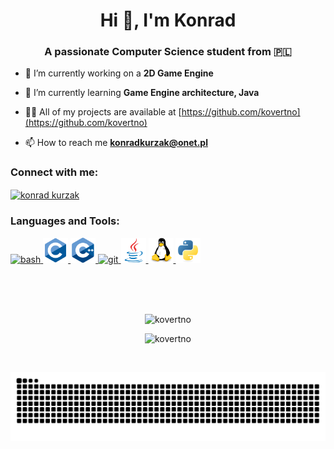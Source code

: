 <h1 align="center">Hi 👋, I'm Konrad</h1>
<h3 align="center">A passionate Computer Science student from 🇵🇱</h3>

- 🔭 I’m currently working on a **2D Game Engine**

- 🌱 I’m currently learning **Game Engine architecture, Java**

- 👨‍💻 All of my projects are available at [https://github.com/kovertno](https://github.com/kovertno)

- 📫 How to reach me **konradkurzak@onet.pl**

<h3 align="left">Connect with me:</h3>
<p align="left">
<a href="https://fb.com/konrad kurzak" target="blank"><img align="center" src="https://raw.githubusercontent.com/rahuldkjain/github-profile-readme-generator/master/src/images/icons/Social/facebook.svg" alt="konrad kurzak" height="30" width="40" /></a>
</p>

<h3 align="left">Languages and Tools:</h3>
<p align="left"> 
  <a href="https://www.gnu.org/software/bash/" target="_blank" rel="noreferrer">
    <img src="https://www.vectorlogo.zone/logos/gnu_bash/gnu_bash-icon.svg" alt="bash" width="40" height="40"/> 
  </a> 
  <a href="https://www.cprogramming.com/" target="_blank" rel="noreferrer"> 
    <img src="https://raw.githubusercontent.com/devicons/devicon/master/icons/c/c-original.svg" alt="c" width="40" height="40"/> 
  </a> 
  <a href="https://www.w3schools.com/cpp/" target="_blank" rel="noreferrer"> 
    <img src="https://raw.githubusercontent.com/devicons/devicon/master/icons/cplusplus/cplusplus-original.svg" alt="cplusplus" width="40" height="40"/> 
  </a> 
  <a href="https://git-scm.com/" target="_blank" rel="noreferrer"> 
    <img src="https://www.vectorlogo.zone/logos/git-scm/git-scm-icon.svg" alt="git" width="40" height="40"/> 
  </a> 
  <a href="https://www.java.com" target="_blank" rel="noreferrer"> 
    <img src="https://raw.githubusercontent.com/devicons/devicon/master/icons/java/java-original.svg" alt="java" width="40" height="40"/> 
  </a> 
  <a href="https://www.linux.org/" target="_blank" rel="noreferrer"> 
    <img src="https://raw.githubusercontent.com/devicons/devicon/master/icons/linux/linux-original.svg" alt="linux" width="40" height="40"/> 
  </a> 
  <a href="https://www.python.org" target="_blank" rel="noreferrer"> 
    <img src="https://raw.githubusercontent.com/devicons/devicon/master/icons/python/python-original.svg" alt="python" width="40" height="40"/> 
  </a> 
</p>

<br><br><br>
 
<p align="center">
  <img src="https://github-readme-stats.vercel.app/api/top-langs?username=kovertno&show_icons=true&theme=dark&title_color=3a88fe&locale=en&layout=compact" alt="kovertno" />
</p>

<p align="center">
  <img src="https://github-readme-streak-stats.herokuapp.com/?user=kovertno&theme=dark" alt="kovertno" />
</p>

<br clear="both">

<p align="center">
  <img src="https://raw.githubusercontent.com/kovertno/kovertno/output/snake.svg" alt="Snake animation" />
</p>
